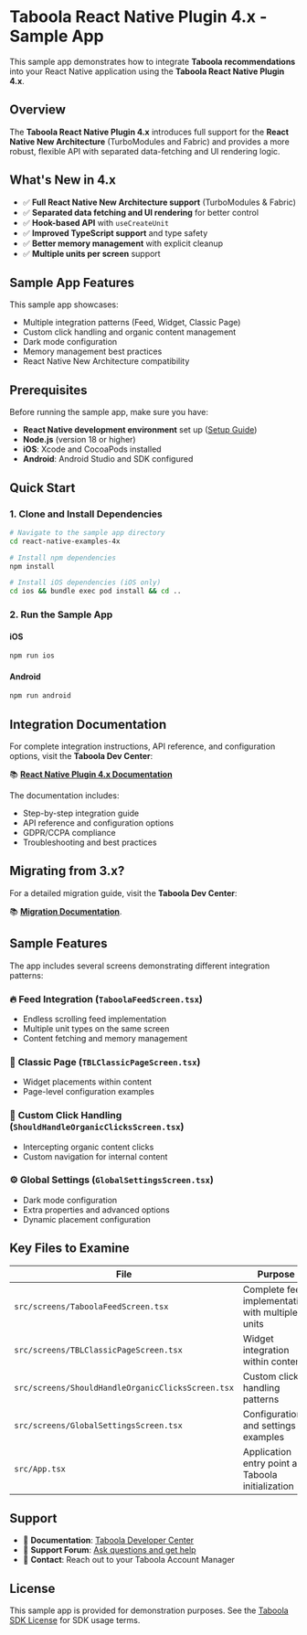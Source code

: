 # Taboola React Native Plugin 4.x - Sample App

This sample app demonstrates how to integrate **Taboola recommendations** into your React Native application using the **Taboola React Native Plugin 4.x**.

## Overview

The **Taboola React Native Plugin 4.x** introduces full support for the **React Native New Architecture** (TurboModules and Fabric) and provides a more robust, flexible API with separated data-fetching and UI rendering logic.

## What's New in 4.x

- ✅ **Full React Native New Architecture support** (TurboModules & Fabric)
- ✅ **Separated data fetching and UI rendering** for better control
- ✅ **Hook-based API** with `useCreateUnit`
- ✅ **Improved TypeScript support** and type safety
- ✅ **Better memory management** with explicit cleanup
- ✅ **Multiple units per screen** support

## Sample App Features

This sample app showcases:
- Multiple integration patterns (Feed, Widget, Classic Page)
- Custom click handling and organic content management
- Dark mode configuration
- Memory management best practices
- React Native New Architecture compatibility

## Prerequisites

Before running the sample app, make sure you have:

- **React Native development environment** set up ([Setup Guide](https://reactnative.dev/docs/set-up-your-environment))
- **Node.js** (version 18 or higher)
- **iOS**: Xcode and CocoaPods installed
- **Android**: Android Studio and SDK configured

## Quick Start

### 1. Clone and Install Dependencies

```bash
# Navigate to the sample app directory
cd react-native-examples-4x

# Install npm dependencies
npm install

# Install iOS dependencies (iOS only)
cd ios && bundle exec pod install && cd ..
```

### 2. Run the Sample App

#### iOS
```bash
npm run ios
```

#### Android
```bash
npm run android
```

## Integration Documentation

For complete integration instructions, API reference, and configuration options, visit the **Taboola Dev Center**:

📚 **[React Native Plugin 4.x Documentation](https://developers.taboola.com/taboolasdk/docs/react-native-plugin)**

The documentation includes:
- Step-by-step integration guide
- API reference and configuration options
- GDPR/CCPA compliance
- Troubleshooting and best practices

## Migrating from 3.x?  

For a detailed migration guide, visit the **Taboola Dev Center**:

📚 **[Migration Documentation](https://developers.taboola.com/taboolasdk/docs/react-native-migration)**.

## Sample Features

The app includes several screens demonstrating different integration patterns:

### 🔥 **Feed Integration** (`TaboolaFeedScreen.tsx`)
- Endless scrolling feed implementation
- Multiple unit types on the same screen
- Content fetching and memory management

### 📄 **Classic Page** (`TBLClassicPageScreen.tsx`)
- Widget placements within content
- Page-level configuration examples

### 🎯 **Custom Click Handling** (`ShouldHandleOrganicClicksScreen.tsx`)
- Intercepting organic content clicks
- Custom navigation for internal content

### ⚙️ **Global Settings** (`GlobalSettingsScreen.tsx`)
- Dark mode configuration
- Extra properties and advanced options
- Dynamic placement configuration

## Key Files to Examine

| File | Purpose |
|------|---------|
| `src/screens/TaboolaFeedScreen.tsx` | Complete feed implementation with multiple units |
| `src/screens/TBLClassicPageScreen.tsx` | Widget integration within content |
| `src/screens/ShouldHandleOrganicClicksScreen.tsx` | Custom click handling patterns |
| `src/screens/GlobalSettingsScreen.tsx` | Configuration and settings examples |
| `src/App.tsx` | Application entry point and Taboola initialization |

## Support

- 📖 **Documentation**: [Taboola Developer Center](https://developers.taboola.com/taboolasdk/)
- 💬 **Support Forum**: [Ask questions and get help](https://sdk.taboola.com/taboolasdk/discuss)
- 📧 **Contact**: Reach out to your Taboola Account Manager

## License

This sample app is provided for demonstration purposes. See the [Taboola SDK License](https://developers.taboola.com/taboolasdk/docs/license) for SDK usage terms. 
